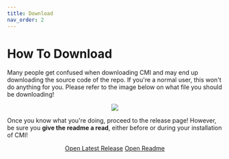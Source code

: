 ```yaml
---
title: Download
nav_order: 2
---
```


# How To Download

Many people get confused when downloading CMI and may end up downloading the source code of the repo. If you're a normal user, this won't do anything for you. Please refer to the image below on what file you should be downloading!

<center>
  <img class="bordered" align="center" src="https://user-images.githubusercontent.com/29824718/145624123-4d5f8846-df73-4c75-9f8a-236f5e09c5cf.png">
</center>

Once you know what you're doing, proceed to the release page! However, be sure you **give the readme a read**, either before or during your installation of CMI!

<div align="center">
  <a href="https://github.com/krypto5863/COM-Modular-Installer/releases/latest" class="btn btn-green">Open Latest Release</a>
  <a href="https://docs.google.com/document/d/1dFVNe2gvsVck0tjWrnCM2HxsdTFBAnsxs928Q1wVS1A" class="btn btn-blue">Open Readme</a>
</div>
